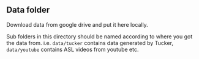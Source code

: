 ## Data folder 

Download data from google drive and put it here locally. 

Sub folders in this directory should be named according to where you got the data from. i.e. `data/tucker` contains data generated by Tucker, `data/youtube` contains ASL videos from youtube etc. 